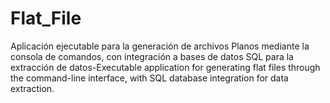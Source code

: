 # Flat_File
Aplicación ejecutable para la generación de archivos Planos  mediante la consola de comandos, con integración a bases de datos SQL para la extracción de datos-Executable application for generating flat files through the command-line interface, with SQL database integration for data extraction.
